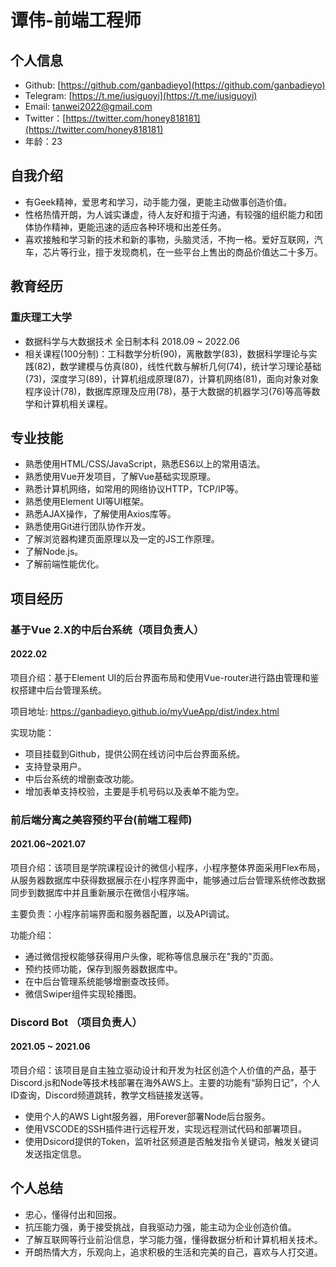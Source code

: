 # 谭伟-前端工程师

## 个人信息

- Github: [https://github.com/ganbadieyo](https://github.com/ganbadieyo)
- Telegram: [https://t.me/iusiguoyi](https://t.me/iusiguoyi)
- Email: tanwei2022@gmail.com
- Twitter：[https://twitter.com/honey818181](https://twitter.com/honey818181)
- 年龄：23

## 自我介绍

- 有Geek精神，爱思考和学习，动手能力强，更能主动做事创造价值。
- 性格热情开朗，为人诚实谦虚，待人友好和擅于沟通，有较强的组织能力和团体协作精神，更能迅速的适应各种环境和出差任务。
- 喜欢接触和学习新的技术和新的事物，头脑灵活，不拘一格。爱好互联网，汽车，芯片等行业，擅于发现商机，在一些平台上售出的商品价值达二十多万。

## 教育经历

### 重庆理工大学 

- 数据科学与大数据技术 全日制本科  2018.09 ~ 2022.06
- 相关课程(100分制)：工科数学分析(90)，离散数学(83)，数据科学理论与实践(82)，数学建模与仿真(80)，线性代数与解析几何(74)，统计学习理论基础(73)，深度学习(89)，计算机组成原理(87)，计算机网络(81)，面向对象对象程序设计(78)，数据库原理及应用(78)，基于大数据的机器学习(76)等高等数学和计算机相关课程。

## 专业技能

- 熟悉使用HTML/CSS/JavaScript，熟悉ES6以上的常用语法。
- 熟悉使用Vue开发项目，了解Vue基础实现原理。
- 熟悉计算机网络，如常用的网络协议HTTP，TCP/IP等。
- 熟悉使用Element UI等UI框架。
- 熟悉AJAX操作，了解使用Axios库等。
- 熟悉使用Git进行团队协作开发。
- 了解浏览器构建页面原理以及一定的JS工作原理。
- 了解Node.js。
- 了解前端性能优化。

## 项目经历

### 基于Vue 2.X的中后台系统（项目负责人）

#### 2022.02 

项目介绍：基于Element UI的后台界面布局和使用Vue-router进行路由管理和鉴权搭建中后台管理系统。

项目地址: https://ganbadieyo.github.io/myVueApp/dist/index.html

实现功能：

- 项目挂载到Github，提供公网在线访问中后台界面系统。
- 支持登录用户。
- 中后台系统的增删查改功能。
- 增加表单支持校验，主要是手机号码以及表单不能为空。

### 前后端分离之美容预约平台(前端工程师)

#### 2021.06~2021.07

项目介绍：该项目是学院课程设计的微信小程序，小程序整体界面采用Flex布局，从服务器数据库中获得数据展示在小程序界面中，能够通过后台管理系统修改数据同步到数据库中并且重新展示在微信小程序端。

主要负责：小程序前端界面和服务器配置，以及API调试。

功能介绍：

- 通过微信授权能够获得用户头像，昵称等信息展示在"我的"页面。
- 预约技师功能，保存到服务器数据库中。
- 在中后台管理系统能够增删查改技师。
- 微信Swiper组件实现轮播图。

### Discord Bot （项目负责人）

#### 2021.05 ~ 2021.06

项目介绍：该项目是自主独立驱动设计和开发为社区创造个人价值的产品，基于Discord.js和Node等技术栈部署在海外AWS上。主要的功能有“舔狗日记”，个人ID查询，Discord频道跳转，教学文档链接发送等。

- 使用个人的AWS Light服务器，用Forever部署Node后台服务。
- 使用VSCODE的SSH插件进行远程开发，实现远程测试代码和部署项目。
- 使用Dsicord提供的Token，监听社区频道是否触发指令关键词，触发关键词发送指定信息。

## 个人总结

- 忠心，懂得付出和回报。
- 抗压能力强，勇于接受挑战，自我驱动力强，能主动为企业创造价值。
- 了解互联网等行业前沿信息，学习能力强，懂得数据分析和计算机相关技术。
- 开朗热情大方，乐观向上，追求积极的生活和完美的自己，喜欢与人打交道。

